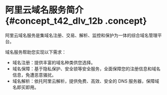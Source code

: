 # 阿里云域名服务简介 {#concept_t42_dlv_12b .concept}

阿里云域名服务是集域名注册、交易、解析、监控和保护为一体的综合域名管理平台。

域名服务帮助您实现以下需求：

-   域名注册：提供丰富的域名种类供您选择。
-   域名保障：基于隐私保护、安全锁等安全服务，全面保障您的注册信息和域名信息，免遭恶意骚扰。
-   域名解析：依托阿里云解析，提供免费、高效、安全的 DNS 服务器，保障域名即买即用。


